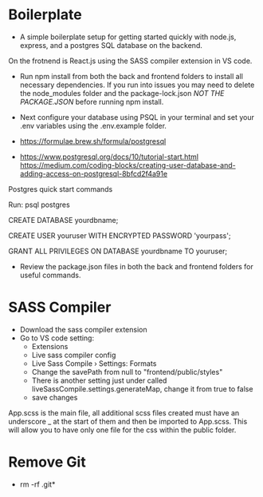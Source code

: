 # Boilerplate

- A simple boilerplate setup for getting started quickly with node.js, express, and a postgres SQL database on the backend.

On the frotnend is React.js using the SASS compiler extension in VS code.

- Run npm install from both the back and frontend folders to install all necessary dependencies. If you run into issues you may need to delete the node_modules folder and the package-lock.json 
*NOT THE PACKAGE.JSON* before running npm install.

- Next configure your database using PSQL in your terminal and set your .env variables using the .env.example folder.
- https://formulae.brew.sh/formula/postgresql
- https://www.postgresql.org/docs/10/tutorial-start.html
https://medium.com/coding-blocks/creating-user-database-and-adding-access-on-postgresql-8bfcd2f4a91e

Postgres quick start commands

Run: psql postgres

CREATE DATABASE yourdbname;

CREATE USER youruser WITH ENCRYPTED PASSWORD 'yourpass';

GRANT ALL PRIVILEGES ON DATABASE yourdbname TO youruser;

- Review the package.json files in both the back and frontend folders for useful commands.


# SASS Compiler

- Download the sass compiler extension
- Go to VS code setting:
  - Extensions
  - Live sass compiler config
  - Live Sass Compile › Settings: Formats
  - Change the savePath from null to "frontend/public/styles"
  - There is another setting just under called liveSassCompile.settings.generateMap, change it from true to false
  - save changes

App.scss is the main file, all additional scss files created must have an underscore \_ at the start of them and then be imported to App.scss. This will allow you to have only one file for the css within the public folder.

# Remove Git

- rm -rf .git*


